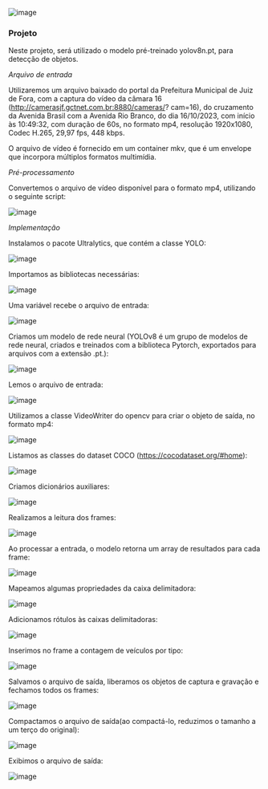 ![image](https://github.com/guiajf/tfcv/assets/152413615/06e98180-90c5-47ae-9534-1576de0ce2ec)



### Projeto

Neste projeto, será utilizado o modelo pré-treinado yolov8n.pt, para detecção de objetos.

*Arquivo de entrada* 

Utilizaremos um arquivo baixado do portal da
Prefeitura Municipal de Juiz de Fora, com a captura do vídeo
da câmara 16 (http://camerasjf.gctnet.com.br:8880/cameras/?
cam=16), do cruzamento da Avenida Brasil com a Avenida
Rio Branco, do dia 16/10/2023, com início às 10:49:32, com
duração de 60s, no formato mp4, resolução 1920x1080,
Codec H.265, 29,97 fps, 448 kbps.

O arquivo de vídeo é fornecido em um container mkv, que
é um envelope que incorpora múltiplos formatos
multimídia.

*Pré-processamento*

Convertemos o arquivo de vídeo disponível para o formato
mp4, utilizando o seguinte script:

![image](https://github.com/guiajf/tfcv/assets/152413615/c4944fb6-710d-4955-b595-85d9da992d03)

*Implementação*

Instalamos o pacote Ultralytics, que contém a classe YOLO:

![image](https://github.com/guiajf/tfcv/assets/152413615/488c668a-c8de-4570-a7f1-ac95bdd69e7e)

Importamos as bibliotecas necessárias:

![image](https://github.com/guiajf/tfcv/assets/152413615/fef6d77b-0d30-4c59-9cf3-3efb667a252b)

Uma variável recebe o arquivo de entrada:

![image](https://github.com/guiajf/tfcv/assets/152413615/440d63ee-f7aa-4056-86b1-1d43e26e4e21)

Criamos um modelo de rede neural
(YOLOv8 é um grupo de modelos de rede neural, criados e treinados com a biblioteca Pytorch, exportados para arquivos com a extensão .pt.):

![image](https://github.com/guiajf/tfcv/assets/152413615/c7b74bdf-3e79-49a1-88f5-785a4b10b271)

Lemos o arquivo de entrada:

![image](https://github.com/guiajf/tfcv/assets/152413615/23d3f61f-e3e7-49e7-900f-1852fd734d63)

Utilizamos a classe VideoWriter do opencv para criar o objeto de saída, no formato mp4:

![image](https://github.com/guiajf/tfcv/assets/152413615/c051bd45-83f6-4e6b-be3a-05127dbe8c6e)

Listamos as classes do dataset COCO (https://cocodataset.org/#home):

![image](https://github.com/guiajf/tfcv/assets/152413615/f5f91a9b-76df-45f0-a284-c213bd573ca0)

Criamos dicionários auxiliares:

![image](https://github.com/guiajf/tfcv/assets/152413615/5e0a83c7-790d-4e73-8622-74047e895071)

Realizamos a leitura dos frames:

![image](https://github.com/guiajf/tfcv/assets/152413615/310603fa-ae84-461d-95c3-a34220e0f3b3)

Ao processar a entrada, o modelo retorna um array de resultados para cada frame:

![image](https://github.com/guiajf/tfcv/assets/152413615/f08e627d-d55e-4415-bd3c-8f14db9a700c)

Mapeamos algumas propriedades da caixa delimitadora:

![image](https://github.com/guiajf/tfcv/assets/152413615/f4a6fb9d-0abb-446a-8522-ca47e9cdf9d9)

Adicionamos rótulos às caixas delimitadoras:

![image](https://github.com/guiajf/tfcv/assets/152413615/362e0bf8-1eb9-449a-981f-40e25180bf0b)

Inserimos no frame a contagem de veículos por tipo:

![image](https://github.com/guiajf/tfcv/assets/152413615/0fe0ca09-ce58-4c27-9ed9-3e6976d4ba88)

Salvamos o arquivo de saída, liberamos os objetos de captura e gravação e fechamos todos os frames:

![image](https://github.com/guiajf/tfcv/assets/152413615/4207157d-15e9-43cb-a3ab-0a83c1372927)

Compactamos o arquivo de saída(ao compactá-lo, reduzimos o tamanho a um terço do original):

![image](https://github.com/guiajf/tfcv/assets/152413615/abf757da-d3db-4947-a1d5-7d29c141fab7)


Exibimos o arquivo de saída:

![image](https://github.com/guiajf/tfcv/assets/152413615/04b71d90-7b5e-49c1-9086-f1be6ef27ae8)































